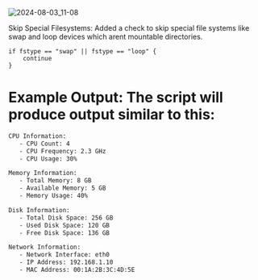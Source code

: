![2024-08-03_11-08](https://github.com/user-attachments/assets/e158142f-c6fa-4ce6-89b5-76bf5db7dc1d)


Skip Special Filesystems: Added a check to skip special file systems like swap and loop devices which arent mountable directories.
```
if fstype == "swap" || fstype == "loop" {
    continue
}
```
<h1>Example Output:
The script will produce output similar to this:
</h1>

```bash
CPU Information:
   - CPU Count: 4
   - CPU Frequency: 2.3 GHz
   - CPU Usage: 30%

Memory Information:
   - Total Memory: 8 GB
   - Available Memory: 5 GB
   - Memory Usage: 40%

Disk Information:
   - Total Disk Space: 256 GB
   - Used Disk Space: 120 GB
   - Free Disk Space: 136 GB

Network Information:
   - Network Interface: eth0
   - IP Address: 192.168.1.10
   - MAC Address: 00:1A:2B:3C:4D:5E
```


